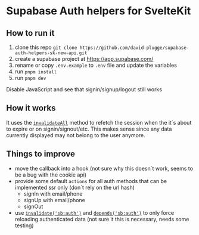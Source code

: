 # Supabase Auth helpers for SvelteKit

## How to run it

1. clone this repo `git clone https://github.com/david-plugge/supabase-auth-helpers-sk-new-api.git`
2. create a supabase project at https://app.supabase.com/
3. rename or copy `.env.example` to `.env` file and update the variables
4. run `pnpm install`
5. run `pnpm dev`

Disable JavaScript and see that signin/signup/logout still works

## How it works

It uses the [`invalidateAll`](https://kit.svelte.dev/docs/modules#$app-navigation-invalidateall) method to refetch the session when the it´s about to expire or on signin/signout/etc.
This makes sense since any data currently displayed may not belong to the user anymore.

## Things to improve

- move the callback into a hook (not sure why this doesn´t work, seems to be a bug with the cookie api)
- provide some default `actions` for all auth methods that can be implemented ssr only (don´t rely on the url hash)
  - signIn with email/phone
  - signUp with email/phone
  - signOut
- use [`invalidate('sb:auth')`](https://kit.svelte.dev/docs/modules#$app-navigation-invalidate) and [`depends('sb:auth')`](https://kit.svelte.dev/docs/load#input-methods-depends) to only force reloading authenticated data (not sure it this is necessary, needs some testing)
